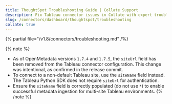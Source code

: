 ```yaml
---
title: ThoughtSpot Troubleshooting Guide | Collate Support
description: Fix Tableau connector issues in Collate with expert troubleshooting guides. Resolve common errors, connection problems, and data ingestion failures fast.
slug: /connectors/dashboard/thoughtspot/troubleshooting
collate: true
---
```


{% partial file="/v1.8/connectors/troubleshooting.md" /%}

{% note %}
- As of OpenMetadata versions `1.7.4` and `1.7.5`, the `siteUrl` field has been removed from the Tableau connector configuration. This change was intentional, as confirmed in the release commit.  
- To connect to a non-default Tableau site, use the `siteName` field instead. The Tableau Python SDK does not require `siteUrl` for authentication.  
- Ensure the `siteName` field is correctly populated (do not use `*`) to enable successful metadata ingestion for multi-site Tableau environments.
{% /note %}
